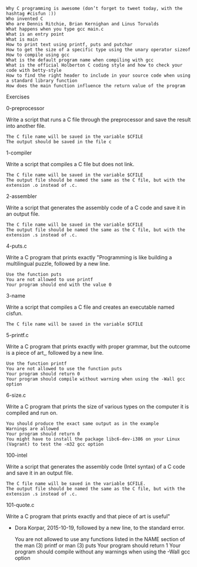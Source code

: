 
    Why C programming is awesome (don’t forget to tweet today, with the hashtag #cisfun :))
    Who invented C
    Who are Dennis Ritchie, Brian Kernighan and Linus Torvalds
    What happens when you type gcc main.c
    What is an entry point
    What is main
    How to print text using printf, puts and putchar
    How to get the size of a specific type using the unary operator sizeof
    How to compile using gcc
    What is the default program name when compiling with gcc
    What is the official Holberton C coding style and how to check your code with betty-style
    How to find the right header to include in your source code when using a standard library function
    How does the main function influence the return value of the program

Exercises

0-preprocessor

Write a script that runs a C file through the preprocessor
and save the result into another file.

    The C file name will be saved in the variable $CFILE
    The output should be saved in the file c

1-compiler

Write a script that compiles a C file but does not link.

    The C file name will be saved in the variable $CFILE
    The output file should be named the same as the C file, but with the extension .o instead of .c.

2-assembler

Write a script that generates the assembly code of a C code and save it in
an output file.

    The C file name will be saved in the variable $CFILE
    The output file should be named the same as the C file, but with the extension .s instead of .c.

4-puts.c

Write a C program that prints exactly
"Programming is like building a multilingual puzzle, followed by a new line.

    Use the function puts
    You are not allowed to use printf
    Your program should end with the value 0

3-name

Write a script that compiles a C file and creates an executable named cisfun.

    The C file name will be saved in the variable $CFILE

5-printf.c

Write a C program that prints exactly with proper grammar, but the outcome is
a piece of art,, followed by a new line.

    Use the function printf
    You are not allowed to use the function puts
    Your program should return 0
    Your program should compile without warning when using the -Wall gcc option

6-size.c

Write a C program that prints the size of various types on the computer it is
compiled and run on.

    You should produce the exact same output as in the example
    Warnings are allowed
    Your program should return 0
    You might have to install the package libc6-dev-i386 on your Linux (Vagrant) to test the -m32 gcc option

100-intel

Write a script that generates the assembly code (Intel syntax) of a C code and
save it in an output file.

    The C file name will be saved in the variable $CFILE.
    The output file should be named the same as the C file, but with the extension .s instead of .c.

101-quote.c

Write a C program that prints exactly and that piece of art is useful"
- Dora Korpar, 2015-10-19, followed by a new line, to the standard error.

    You are not allowed to use any functions listed in the NAME section of the man (3) printf or man (3) puts
    Your program should return 1
    Your program should compile without any warnings when using the -Wall gcc option
